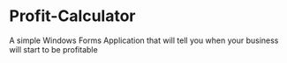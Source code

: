 # Profit-Calculator
A simple Windows Forms Application that will tell you when your business will start to be profitable
